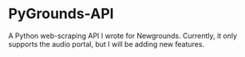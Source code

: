 # PyGrounds-API
A Python web-scraping API I wrote for Newgrounds. Currently, it only supports the audio portal, but I will be adding new features.
